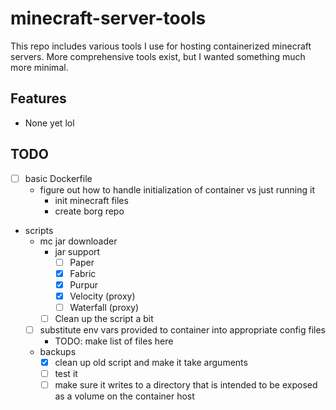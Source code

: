# minecraft-server-tools

This repo includes various tools I use for hosting containerized minecraft servers.
More comprehensive tools exist, but I wanted something much more minimal.

## Features

- None yet lol

## TODO

- [ ] basic Dockerfile
    - figure out how to handle initialization of container vs just running it
        - init minecraft files
        - create borg repo
- scripts
    - mc jar downloader
        - jar support
            - [ ] Paper
            - [X] Fabric
            - [X] Purpur
            - [X] Velocity (proxy)
            - [ ] Waterfall (proxy)
        - [ ] Clean up the script a bit
    - [ ] substitute env vars provided to container into appropriate config files
        - TODO: make list of files here
    - backups
        - [x] clean up old script and make it take arguments
        - [ ] test it
        - [ ] make sure it writes to a directory that is intended to be exposed as a volume on the container host
